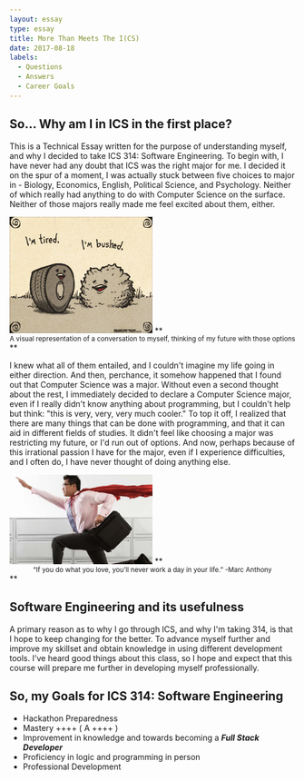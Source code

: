 ```yaml
---
layout: essay
type: essay
title: More Than Meets The I(CS)
date: 2017-08-18
labels:
  - Questions
  - Answers
  - Career Goals
---
```

## So... Why am I in ICS in the first place?

This is a Technical Essay written for the purpose of understanding myself, and why I decided to take ICS 314: Software Engineering. 
To begin with, I have never had any doubt that ICS was the right major for me. I decided it on the spur of a moment, I was actually stuck
between five choices to major in - Biology, Economics, English, Political Science, and Psychology. Neither of which really had anything to
do with Computer Science on the surface. Neither of those majors really made me feel excited about them, either. 

<img class="ui centered medium image" width= "50%" src="../images/tired.jpg">
**<small><center> A visual representation of a conversation to myself, thinking of my future with those options </center></small>**

I knew what all of them
entailed, and I couldn't imagine my life going in either direction. And then, perchance, it somehow happened that I found out that Computer 
Science was a major. Without even a second thought about the rest, I immediately decided to declare a Computer Science major, even if I
really didn't know anything about programming, but I couldn't help but think: "this is very, very, very much cooler." To top it off, I realized that there are many things that can be done with programming, and that it can aid in different fields of studies. It didn't feel like choosing a major was restricting my future, or I'd run out of options. And now, perhaps because
of this irrational passion I have for the major, even if I experience difficulties, and I often do, I have never thought of doing anything
else.


<img class="ui centered medium image" width= "50%" src="../images/passion.jpg">
**<small><center> “If you do what you love, you’ll never work a day in your life.” -Marc Anthony </center></small>**


## Software Engineering and its usefulness

A primary reason as to why I go through ICS, and why I'm taking 314, is that I hope to keep changing for the better. 
To advance myself further and improve my skillset and obtain knowledge in using different development tools.
I've heard good things about this class, so I hope and expect that this course will prepare me further in developing myself professionally.  

## So, my Goals for ICS 314: Software Engineering

- Hackathon Preparedness
- Mastery ++++ ( A ++++ )
- Improvement in knowledge and towards becoming a ***Full Stack Developer***
- Proficiency in logic and programming in person
- Professional Development
